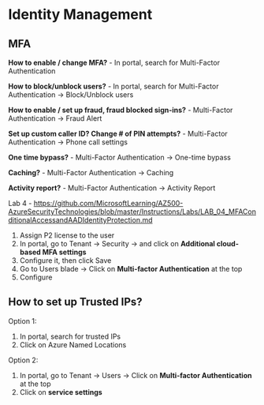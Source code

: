 # Identity Management

## MFA

**How to enable / change MFA?** - In portal, search for Multi-Factor Authentication

**How to block/unblock users?** - In portal, search for Multi-Factor Authentication -> Block/Unblock users

**How to enable / set up fraud, fraud blocked sign-ins?** - Multi-Factor Authentication -> Fraud Alert

**Set up custom caller ID? Change # of PIN attempts?** - Multi-Factor Authentication -> Phone call settings

**One time bypass?** - Multi-Factor Authentication -> One-time bypass

**Caching?** - Multi-Factor Authentication -> Caching

**Activity report?** - Multi-Factor Authentication -> Activity Report

Lab 4 - https://github.com/MicrosoftLearning/AZ500-AzureSecurityTechnologies/blob/master/Instructions/Labs/LAB_04_MFAConditionalAccessandAADIdentityProtection.md

1. Assign P2 license to the user
2. In portal, go to Tenant -> Security -> and click on **Additional cloud-based MFA settings**
3. Configure it, then click Save
4. Go to Users blade -> Click on **Multi-factor Authentication** at the top
5. Configure

## How to set up Trusted IPs?
Option 1: 
1. In portal, search for trusted IPs
1. Click on Azure Named Locations

Option 2: 
1. In portal, go to Tenant -> Users -> Click on **Multi-factor Authentication** at the top
5. Click on **service settings**
